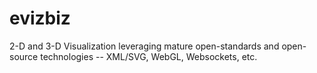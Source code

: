 evizbiz
=======

2-D and 3-D Visualization leveraging mature open-standards and open-source technologies -- XML/SVG,  WebGL, Websockets, etc.    

